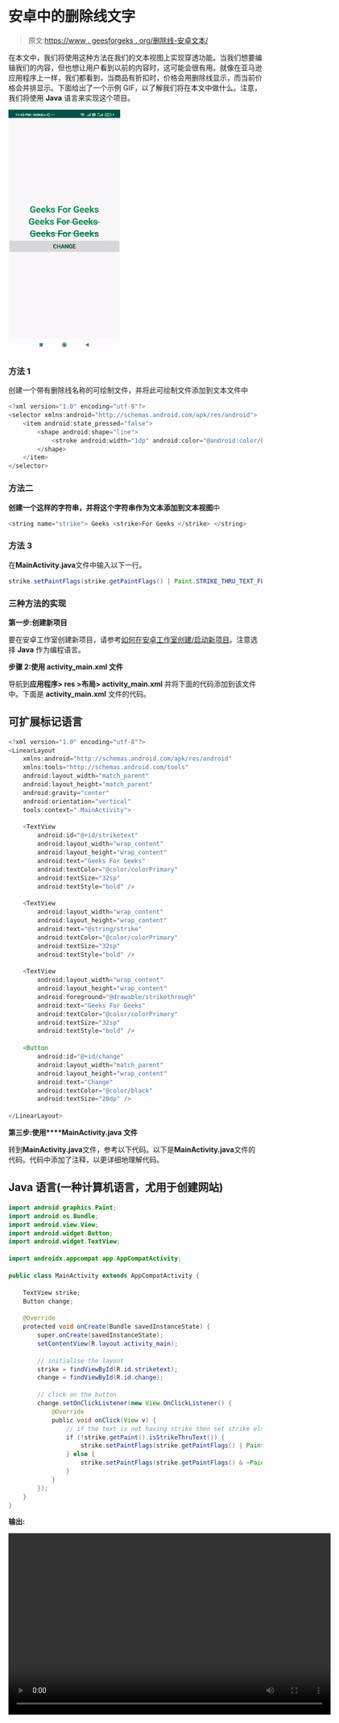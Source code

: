 # 安卓中的删除线文字

> 原文:[https://www . geesforgeks . org/删除线-安卓文本/](https://www.geeksforgeeks.org/strikethrough-text-in-android/)

在本文中，我们将使用这种方法在我们的文本视图上实现穿透功能。当我们想要编辑我们的内容，但也想让用户看到以前的内容时，这可能会很有用。就像在亚马逊应用程序上一样，我们都看到，当商品有折扣时，价格会用删除线显示，而当前价格会并排显示。下面给出了一个示例 GIF，以了解我们将在本文中做什么。注意，我们将使用 **Java** 语言来实现这个项目。

![Strikethrough Text in Android Sample GIF](img/31521f9b7473831f990f9642690e2969.png)

### **方法 1**

创建一个带有删除线名称的可绘制文件，并将此可绘制文件添加到文本文件中

```java
<?xml version="1.0" encoding="utf-8"?>
<selector xmlns:android="http://schemas.android.com/apk/res/android">
    <item android:state_pressed="false">
        <shape android:shape="line">
            <stroke android:width="1dp" android:color="@android:color/black"/>
        </shape>
    </item>
</selector>
```

### **方法二**

**创建一个这样的字符串，并将这个字符串作为文本添加到文本视图**中

```java
<string name="strike"> Geeks <strike>For Geeks </strike> </string>
```

### **方法 3**

在**MainActivity.java**文件中输入以下一行。

```java
strike.setPaintFlags(strike.getPaintFlags() | Paint.STRIKE_THRU_TEXT_FLAG);
```

### 三种方法的实现

**第一步:创建新项目**

要在安卓工作室创建新项目，请参考[如何在安卓工作室创建/启动新项目](https://www.geeksforgeeks.org/android-how-to-create-start-a-new-project-in-android-studio/)。注意选择 **Java** 作为编程语言。

**步骤 2:使用 activity_main.xml 文件**

导航到**应用程序> res >布局> activity_main.xml** 并将下面的代码添加到该文件中。下面是 **activity_main.xml** 文件的代码。

## 可扩展标记语言

```java
<?xml version="1.0" encoding="utf-8"?>
<LinearLayout
    xmlns:android="http://schemas.android.com/apk/res/android"
    xmlns:tools="http://schemas.android.com/tools"
    android:layout_width="match_parent"
    android:layout_height="match_parent"
    android:gravity="center"
    android:orientation="vertical"
    tools:context=".MainActivity">

    <TextView
        android:id="@+id/striketext"
        android:layout_width="wrap_content"
        android:layout_height="wrap_content"
        android:text="Geeks For Geeks"
        android:textColor="@color/colorPrimary"
        android:textSize="32sp"
        android:textStyle="bold" />

    <TextView
        android:layout_width="wrap_content"
        android:layout_height="wrap_content"
        android:text="@string/strike"
        android:textColor="@color/colorPrimary"
        android:textSize="32sp"
        android:textStyle="bold" />

    <TextView
        android:layout_width="wrap_content"
        android:layout_height="wrap_content"
        android:foreground="@drawable/strikethrough"
        android:text="Geeks For Geeks"
        android:textColor="@color/colorPrimary"
        android:textSize="32sp"
        android:textStyle="bold" />

    <Button
        android:id="@+id/change"
        android:layout_width="match_parent"
        android:layout_height="wrap_content"
        android:text="Change"
        android:textColor="@color/black"
        android:textSize="20dp" />

</LinearLayout>
```

**第三步:使用****MainActivity.java 文件**

转到**MainActivity.java**文件，参考以下代码。以下是**MainActivity.java**文件的代码。代码中添加了注释，以更详细地理解代码。

## Java 语言(一种计算机语言，尤用于创建网站)

```java
import android.graphics.Paint;
import android.os.Bundle;
import android.view.View;
import android.widget.Button;
import android.widget.TextView;

import androidx.appcompat.app.AppCompatActivity;

public class MainActivity extends AppCompatActivity {

    TextView strike;
    Button change;

    @Override
    protected void onCreate(Bundle savedInstanceState) {
        super.onCreate(savedInstanceState);
        setContentView(R.layout.activity_main);

        // initialise the layout
        strike = findViewById(R.id.striketext);
        change = findViewById(R.id.change);

        // click on the button
        change.setOnClickListener(new View.OnClickListener() {
            @Override
            public void onClick(View v) {
                // if the text is not having strike then set strike else vice versa
                if (!strike.getPaint().isStrikeThruText()) {
                    strike.setPaintFlags(strike.getPaintFlags() | Paint.STRIKE_THRU_TEXT_FLAG);
                } else {
                    strike.setPaintFlags(strike.getPaintFlags() & ~Paint.STRIKE_THRU_TEXT_FLAG);
                }
            }
        });
    }
}
```

**输出:**

<video class="wp-video-shortcode" id="video-594985-1" width="640" height="360" preload="metadata" controls=""><source type="video/mp4" src="https://media.geeksforgeeks.org/wp-content/uploads/20210420234733/striket.mp4?_=1">[https://media.geeksforgeeks.org/wp-content/uploads/20210420234733/striket.mp4](https://media.geeksforgeeks.org/wp-content/uploads/20210420234733/striket.mp4)</video>
